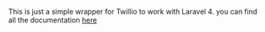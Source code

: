 This is just a simple wrapper for Twillio to work with Laravel 4. you can find all the documentation [here](https://twilio-php.readthedocs.org/en/latest/)